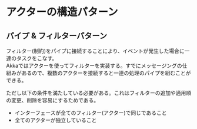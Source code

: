 # アクターの構造パターン

## パイプ & フィルターパターン
フィルター(制約)をパイプに接続することにより、イベントが発生した場合に一連のタスクをこなす。  
Akkaではアクターを使ってフィルターを実装する。すでにメッセージングの仕組みがあるので、複数のアクターを接続すると一連の処理のパイプを組むことができる。

ただし以下の条件を満たしている必要がある。これはフィルターの追加や適用順の変更、削除を容易にするためである。

* インターフェースが全てのフィルター(アクター)で同じであること
* 全てのアクターが独立していること

